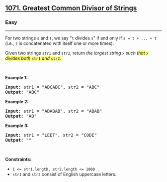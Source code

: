 <h2><a href="https://leetcode.com/problems/greatest-common-divisor-of-strings/">1071. Greatest Common Divisor of Strings</a></h2><h3>Easy</h3><hr><div><p>For two strings <code>s</code> and <code>t</code>, we say "<code>t</code> divides <code>s</code>" if and only if <code>s = t + ... + t</code> (i.e., <code>t</code> is concatenated with itself one or more times).</p>

<p>Given two strings <code>str1</code> and <code>str2</code>, return <em>the largest string </em><code>x</code><em> such t<lighter data-id="lgt9997162399295474" data-bundle-id="0" data-slot-id="0" style="background-color: rgb(255, 255, 131);"><lighter data-id="lgt9997162399295474" data-bundle-id="0" data-slot-id="0" style="background-color: rgb(255, 255, 131);"><lighter data-id="lgt9997162399295474" data-bundle-id="0" data-slot-id="0" style="background-color: rgb(255, 255, 131);"><lighter data-id="lgt9997162399295474" data-bundle-id="0" data-slot-id="0" style="background-color: rgb(255, 255, 131);">hat </lighter></lighter></lighter></lighter></em><code><lighter data-id="lgt9997162399295474" data-bundle-id="0" data-slot-id="0" style="background-color: rgb(255, 255, 131);"><lighter data-id="lgt9997162399295474" data-bundle-id="0" data-slot-id="0" style="background-color: rgb(255, 255, 131);"><lighter data-id="lgt9997162399295474" data-bundle-id="0" data-slot-id="0" style="background-color: rgb(255, 255, 131);"><lighter data-id="lgt9997162399295474" data-bundle-id="0" data-slot-id="0" style="background-color: rgb(255, 255, 131);">x</lighter></lighter></lighter></lighter></code><em><lighter data-id="lgt9997162399295474" data-bundle-id="0" data-slot-id="0" style="background-color: rgb(255, 255, 131);"><lighter data-id="lgt9997162399295474" data-bundle-id="0" data-slot-id="0" style="background-color: rgb(255, 255, 131);"><lighter data-id="lgt9997162399295474" data-bundle-id="0" data-slot-id="0" style="background-color: rgb(255, 255, 131);"><lighter data-id="lgt9997162399295474" data-bundle-id="0" data-slot-id="0" style="background-color: rgb(255, 255, 131);"> divides both </lighter></lighter></lighter></lighter></em><code><lighter data-id="lgt9997162399295474" data-bundle-id="0" data-slot-id="0" style="background-color: rgb(255, 255, 131);"><lighter data-id="lgt9997162399295474" data-bundle-id="0" data-slot-id="0" style="background-color: rgb(255, 255, 131);"><lighter data-id="lgt9997162399295474" data-bundle-id="0" data-slot-id="0" style="background-color: rgb(255, 255, 131);"><lighter data-id="lgt9997162399295474" data-bundle-id="0" data-slot-id="0" style="background-color: rgb(255, 255, 131);">str1</lighter></lighter></lighter></lighter></code><em><lighter data-id="lgt9997162399295474" data-bundle-id="0" data-slot-id="0" style="background-color: rgb(255, 255, 131);"><lighter data-id="lgt9997162399295474" data-bundle-id="0" data-slot-id="0" style="background-color: rgb(255, 255, 131);"><lighter data-id="lgt9997162399295474" data-bundle-id="0" data-slot-id="0" style="background-color: rgb(255, 255, 131);"><lighter data-id="lgt9997162399295474" data-bundle-id="0" data-slot-id="0" style="background-color: rgb(255, 255, 131);"> and </lighter></lighter></lighter></lighter></em><code><lighter data-id="lgt9997162399295474" data-bundle-id="0" data-slot-id="0" style="background-color: rgb(255, 255, 131);"><lighter data-id="lgt9997162399295474" data-bundle-id="0" data-slot-id="0" style="background-color: rgb(255, 255, 131);"><lighter data-id="lgt9997162399295474" data-bundle-id="0" data-slot-id="0" style="background-color: rgb(255, 255, 131);"><lighter data-id="lgt9997162399295474" data-bundle-id="0" data-slot-id="0" style="background-color: rgb(255, 255, 131);">str2</lighter></lighter></lighter></lighter></code><lighter data-id="lgt9997162399295474" data-bundle-id="0" data-slot-id="0" style="background-color: rgb(255, 255, 131);"><lighter data-id="lgt9997162399295474" data-bundle-id="0" data-slot-id="0" style="background-color: rgb(255, 255, 131);"><lighter data-id="lgt9997162399295474" data-bundle-id="0" data-slot-id="0" style="background-color: rgb(255, 255, 131);"><lighter data-id="lgt9997162399295474" data-bundle-id="0" data-slot-id="0" style="background-color: rgb(255, 255, 131);">.</lighter></lighter></lighter></lighter></p>

<p>&nbsp;</p>
<p><strong class="example">Example 1:</strong></p>

<pre><strong>Input:</strong> str1 = "ABCABC", str2 = "ABC"
<strong>Output:</strong> "ABC"
</pre>

<p><strong class="example">Example 2:</strong></p>

<pre><strong>Input:</strong> str1 = "ABABAB", str2 = "ABAB"
<strong>Output:</strong> "AB"
</pre>

<p><strong class="example">Example 3:</strong></p>

<pre><strong>Input:</strong> str1 = "LEET", str2 = "CODE"
<strong>Output:</strong> ""
</pre>

<p>&nbsp;</p>
<p><strong>Constraints:</strong></p>

<ul>
	<li><code>1 &lt;= str1.length, str2.length &lt;= 1000</code></li>
	<li><code>str1</code> and <code>str2</code> consist of English uppercase letters.</li>
</ul>
</div>